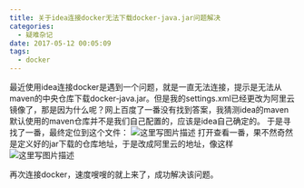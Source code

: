```yaml
---
title: 关于idea连接docker无法下载docker-java.jar问题解决
categories: 
  - 疑难杂记
date: 2017-05-12 00:05:09
tags: 
  - docker
---
```

最近使用idea连接docker是遇到一个问题，就是一直无法连接，提示是无法从maven的中央仓库下载docker-java.jar。但是我的settings.xml已经更改为阿里云镜像了，那是因为什么呢？网上百度了一番没有找到答案，我猜测idea的maven默认使用的maven仓库并不是我们自己配置的，应该是idea自己确定的。
于是寻找了一番，最终定位到这个文件：
![这里写图片描述](http://img.blog.csdn.net/20170423153110982?watermark/2/text/aHR0cDovL2Jsb2cuY3Nkbi5uZXQvcXFfMjMwOTAwNTM=/font/5a6L5L2T/fontsize/400/fill/I0JBQkFCMA==/dissolve/70/gravity/SouthEast)
打开查看一番，果不然奇然是定义好的jar下载的仓库地址，于是改成阿里云的地址，像这样
![这里写图片描述](http://img.blog.csdn.net/20170423153230358?watermark/2/text/aHR0cDovL2Jsb2cuY3Nkbi5uZXQvcXFfMjMwOTAwNTM=/font/5a6L5L2T/fontsize/400/fill/I0JBQkFCMA==/dissolve/70/gravity/SouthEast)

再次连接docker，速度嗖嗖的就上来了，成功解决该问题。